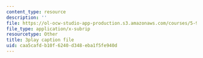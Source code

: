 ```yaml
---
content_type: resource
description: ''
file: https://ol-ocw-studio-app-production.s3.amazonaws.com/courses/5-95j-teaching-college-level-science-and-engineering-fall-2015/caa5cafdb10f6240d348eba1f5fe940d_Nrylh_-40ng.srt
file_type: application/x-subrip
resourcetype: Other
title: 3play caption file
uid: caa5cafd-b10f-6240-d348-eba1f5fe940d
---
```

